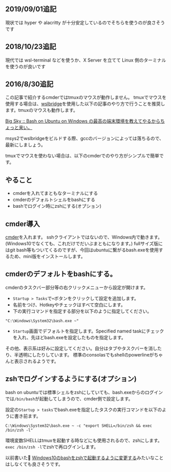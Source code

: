 ## 2019/09/01追記
現状では hyper や alacritty が十分安定しているのでそちらを使うのが良さそうです

## 2018/10/23追記
現代では wsl-terminal などを使うか、X Server を立てて Linux 側のターミナルを使うのが良いです

## 2016/8/30追記
この記事で紹介するcmderではtmuxのマウスが動作しません。
tmuxでマウスを使用する場合は、[wslbridge](https://github.com/rprichard/wslbridge)を使用した以下の記事のやり方で行うことを推奨します。tmuxのマウスも動作します。

[Big Sky :: Bash on Ubuntu on Windows の最高の端末環境を教えてやるからちょっと来い。](http://mattn.kaoriya.net/software/bow/20160824234928.htm)

msys2でwslbridgeをビルドする際、gccのバージョンによっては落ちるので、最新にしましょう。

tmuxでマウスを使わない場合は、以下のcmderでのやり方がシンプルで簡単です。


## やること
- cmderを入れてまともなターミナルにする
- cmderのデフォルトシェルをbashにする
- bashでログイン時にzshにする(オプション)

## cmder導入
[cmder](http://cmder.net/)を入れます。
sshクライアントではないので、Windows内で動きます。
(Windows10でなくても、これだけでだいぶまともになります。)
fullサイズ版にはgit bash等もついてくるのですが、今回はubuntuに繋がるbash.exeを使用するため、mini版をインストールします。

## cmderのデフォルトをbashにする。
cmderのタスクバー部分等の右クリックメニューから設定が開けます。

- `Startup > Tasks`で`+`ボタンをクリックして設定を追加します。
- 名前をつけ、Hotkeyやチェックはすべて空白にします。
- 下の実行コマンドを指定する部分を以下のように指定してください。

```
"C:\Windows\System32\bash.exe ~"
```

- `Startup`画面でデフォルトを指定します。Specified named taskにチェックを入れ、先ほどbash.exeを設定したものを指定します。


その他、表示系は好みに設定してください。自分はタブやタスクバーを消したり、半透明にしたりしています。
標準のconsolasでもshellのpowerlineがちゃんと表示されるようです。

## zshでログインするようにする(オプション)
bash on ubuntuでは標準シェルをzshにしていても、bash.exeからのログインでは`/bin/bash`が起動してしまうので、cmder側で設定します。

設定の`Startup > tasks`でbash.exeを指定したタスクの実行コマンドを以下のように書き前ます。

```
C:\Windows\System32\bash.exe ~ -c "export SHELL=/bin/zsh && exec /bin/zsh -l"
```

環境変数SHELLはtmuxを起動する時などにも使用されるので、zshにします。
`exec /bin/zsh -l`でzshで再ログインします。

以前書いた:link: [Windows10のbashをzshで起動するように変更する](http://qiita.com/yutaszk/items/ca0425456b5027d2ee0e)みたいなことはしなくても良さそうです。
